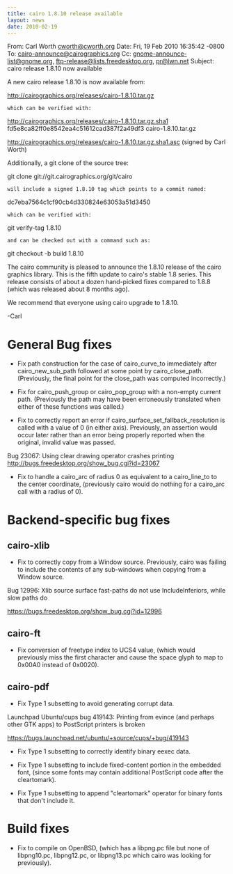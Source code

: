 ```yaml
---
title: cairo 1.8.10 release available
layout: news
date: 2010-02-19
---
```


From: Carl Worth <cworth@cworth.org>
Date: Fri, 19 Feb 2010 16:35:42 -0800
To: cairo-announce@cairographics.org
Cc: gnome-announce-list@gnome.org, ftp-release@lists.freedesktop.org, pr@lwn.net
Subject: cairo release 1.8.10 now available

A new cairo release 1.8.10 is now available from:

http://cairographics.org/releases/cairo-1.8.10.tar.gz

    which can be verified with:

http://cairographics.org/releases/cairo-1.8.10.tar.gz.sha1
fd5e8ca82ff0e8542ea4c51612cad387f2a49df3  cairo-1.8.10.tar.gz

http://cairographics.org/releases/cairo-1.8.10.tar.gz.sha1.asc
(signed by Carl Worth)

  Additionally, a git clone of the source tree:

git clone git://git.cairographics.org/git/cairo

    will include a signed 1.8.10 tag which points to a commit named:
dc7eba7564c1cf90cb4d330824e63053a51d3450

    which can be verified with:
git verify-tag 1.8.10

    and can be checked out with a command such as:
git checkout -b build 1.8.10

The cairo community is pleased to announce the 1.8.10 release of the
cairo graphics library. This is the fifth update to cairo's stable 1.8
series. This release consists of about a dozen hand-picked fixes
compared to 1.8.8 (which was released about 8 months ago).

We recommend that everyone using cairo upgrade to 1.8.10.

-Carl

General Bug fixes
=================
* Fix path construction for the case of cairo_curve_to immediately
  after cairo_new_sub_path followed at some point by
  cairo_close_path. (Previously, the final point for the close_path
  was computed incorrectly.)

* Fix for cairo_push_group or cairo_pop_group with a non-empty current
  path. (Previously the path may have been erroneously translated when
  either of these functions was called.)

* Fix to correctly report an error if
  cairo_surface_set_fallback_resolution is called with a value of 0
  (in either axis). Previously, an assertion would occur later rather
  than an error being properly reported when the original, invalid
  value was passed.

Bug 23067: Using clear drawing operator crashes printing
http://bugs.freedesktop.org/show_bug.cgi?id=23067

* Fix to handle a cairo_arc of radius 0 as equivalent to a
  cairo_line_to to the center coordinate, (previously cairo would do
  nothing for a cairo_arc call with a radius of 0).

Backend-specific bug fixes
==========================
cairo-xlib
----------
* Fix to correctly copy from a Window source. Previously, cairo was
  failing to include the contents of any sub-windows when copying from
  a Window source.

Bug 12996: Xlib source surface fast-paths do not use
IncludeInferiors, while slow paths do

https://bugs.freedesktop.org/show_bug.cgi?id=12996

cairo-ft
--------
* Fix conversion of freetype index to UCS4 value, (which would
  previously miss the first character and cause the space glyph to map
  to 0x00A0 instead of 0x0020).

cairo-pdf
---------
* Fix Type 1 subsetting to avoid generating corrupt data.

Launchpad Ubuntu/cups bug 419143: Printing from evince (and
perhaps other GTK apps) to PostScript printers is broken

https://bugs.launchpad.net/ubuntu/+source/cups/+bug/419143

* Fix Type 1 subsetting to correctly identify binary eexec data.

* Fix Type 1 subsetting to include fixed-content portion in the
  embedded font, (since some fonts may contain additional PostScript
  code after the cleartomark).

* Fix Type 1 subsetting to append "cleartomark" operator for binary
  fonts that don't include it.

Build fixes
===========
* Fix to compile on OpenBSD, (which has a libpng.pc file but none of
  libpng10.pc, libpng12.pc, or libpng13.pc which cairo was looking for
  previously).
